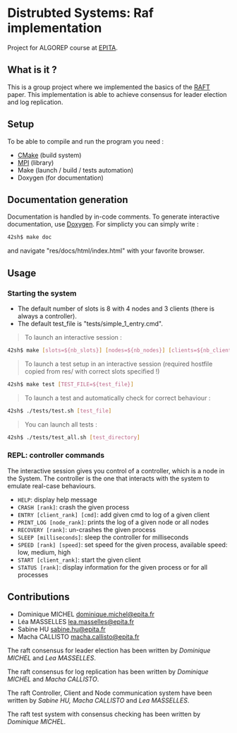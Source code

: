 # Distrubted Systems: Raf implementation

Project for ALGOREP course at [EPITA](https://www.epita.fr/).

## What is it ?

This is a group project where we implemented the basics of the
[RAFT](https://raft.github.io/) paper. This implementation is able to achieve
consensus for leader election and log replication.

## Setup

To be able to compile and run the program you need :
- [CMake](https://cmake.org/) (build system)
- [MPI](https://www.open-mpi.org/) (library)
- Make (launch / build / tests automation)
- Doxygen (for documentation)

## Documentation generation

Documentation is handled by in-code comments. To generate interactive
documentation, use [Doxygen](https://www.doxygen.nl/index.html). For simplicty you can simply write :
```bash
42sh$ make doc
```
and navigate "res/docs/html/index.html" with your favorite browser.


## Usage

### Starting the system

- The default number of slots is 8 with 4 nodes and 3 clients (there is always
  a controller).
- The default test_file is "tests/simple\_1\_entry.cmd".

> To launch an interactive session :
```sh
42sh$ make [slots=${nb_slots}] [nodes=${nb_nodes}] [clients=${nb_clients}]
```

> To launch a test setup in an interactive session (required hostfile copied
> from res/ with correct slots specified !)
```sh
42sh$ make test [TEST_FILE=${test_file}]
```

> To launch a test and automatically check for correct behaviour :

```sh
42sh$ ./tests/test.sh [test_file]
```

> You can launch all tests :

```sh
42sh$ ./tests/test_all.sh [test_directory]
```

### REPL: controller commands

The interactive session gives you control of a controller, which is a node in
the System. The controller is the one that interacts with the system to emulate
real-case behaviours.

* `HELP`: display help message
* `CRASH [rank]`: crash the given process
* `ENTRY [client_rank] [cmd]`: add given cmd to log of a given client
* `PRINT_LOG [node_rank]`: prints the log of a given node or all nodes
* `RECOVERY [rank]`: un-crashes the given process
* `SLEEP [milliseconds]`: sleep the controller for milliseconds
* `SPEED [rank] [speed]`: set speed for the given process, available speed:
  low, medium, high
* `START [client_rank]`: start the given client
* `STATUS [rank]`: display information for the given process or for all processes

## Contributions
- Dominique MICHEL <dominique.michel@epita.fr>
- Léa MASSELLES <lea.masselles@epita.fr>
- Sabine HU <sabine.hu@epita.fr>
- Macha CALLISTO <macha.callisto@epita.fr>

The raft consensus for leader election has been written by *Dominique MICHEL*
and *Lea MASSELLES*.

The raft consensus for log replication has been written
by *Dominique MICHEL* and *Macha CALLISTO*.

The raft Controller, Client and
Node communication system have been written by *Sabine HU, *Macha CALLISTO**
and *Lea MASSELLES*.

The raft test system with consensus checking has been written by *Dominique
MICHEL*.
